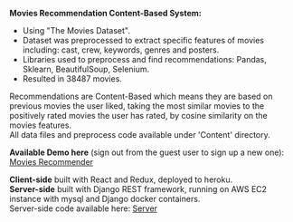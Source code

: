 **Movies Recommendation Content-Based System:**
- Using "The Movies Dataset".
- Dataset was preprocessed to extract specific features of movies including: cast, crew, keywords, genres and posters.
- Libraries used to preprocess and find recommendations: Pandas, Sklearn, BeautifulSoup, Selenium.
- Resulted in 38487 movies.


Recommendations are Content-Based which means they are based on previous movies the user liked,
taking the most similar movies to the positively rated movies the user has rated, by cosine similarity on the movies features.  
All data files and preprocess code available under 'Content' directory.

**Available Demo here** (sign out from the guest user to sign up a new one): 
[Movies Recommender](http://movies-recommender-react.herokuapp.com/)

**Client-side** built with React and Redux, deployed to heroku.  
**Server-side** built with Django REST framework, running on AWS EC2 instance with mysql and Django docker containers.  
Server-side code available here: [Server](https://github.com/ShayGit/movie-recommender-server-django) 
 
